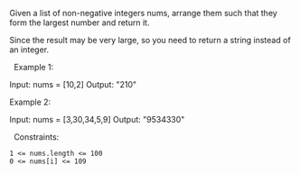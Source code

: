 Given a list of non-negative integers nums, arrange them such that they form the largest number and return it.

Since the result may be very large, so you need to return a string instead of an integer.

 
Example 1:

Input: nums = [10,2]
Output: "210"


Example 2:

Input: nums = [3,30,34,5,9]
Output: "9534330"


 
Constraints:


	1 <= nums.length <= 100
	0 <= nums[i] <= 109

